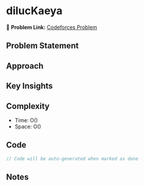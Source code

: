 # dilucKaeya

🔗 **Problem Link:** [Codeforces Problem](https://codeforces.com/contest/1536/problem/C)

## Problem Statement
<!-- Describe the problem here -->

## Approach
<!-- Explain your approach -->

## Key Insights
<!-- List key insights and tricks -->

## Complexity
- Time: O()
- Space: O()

## Code
```cpp
// Code will be auto-generated when marked as done
```

## Notes
<!-- Any additional notes -->
